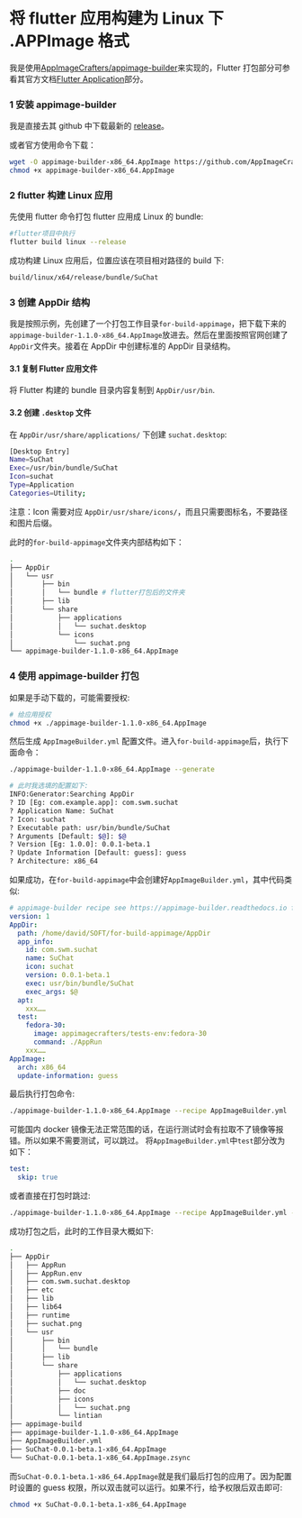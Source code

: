 # 将 flutter 应用构建为 Linux 下 .APPImage 格式

我是使用[AppImageCrafters/appimage-builder](https://github.com/AppImageCrafters/appimage-builder)来实现的，Flutter 打包部分可参看其官方文档[Flutter Application](https://appimage-builder.readthedocs.io/en/latest/examples/flutter.html)部分。

### 1 安装 appimage-builder

我是直接去其 github 中下载最新的 [release](https://github.com/AppImageCrafters/appimage-builder/releases)。

或者官方使用命令下载：

```sh
wget -O appimage-builder-x86_64.AppImage https://github.com/AppImageCrafters/appimage-builder/releases/download/v1.1.0/appimage-builder-1.1.0-x86_64.AppImage
chmod +x appimage-builder-x86_64.AppImage
```

### 2 flutter 构建 Linux 应用

先使用 flutter 命令打包 flutter 应用成 Linux 的 bundle:

```sh
#flutter项目中执行
flutter build linux --release
```

成功构建 Linux 应用后，位置应该在项目相对路径的 build 下:

```sh
build/linux/x64/release/bundle/SuChat
```

### 3 创建 AppDir 结构

我是按照示例，先创建了一个打包工作目录`for-build-appimage`，把下载下来的`appimage-builder-1.1.0-x86_64.AppImage`放进去。然后在里面按照官网创建了`AppDir`文件夹。接着在 AppDir 中创建标准的 AppDir 目录结构。

#### 3.1 复制 Flutter 应用文件

将 Flutter 构建的 bundle 目录内容复制到 `AppDir/usr/bin`.

#### 3.2 创建 `.desktop` 文件

在 `AppDir/usr/share/applications/` 下创建 `suchat.desktop`:

```sh
[Desktop Entry]
Name=SuChat
Exec=/usr/bin/bundle/SuChat
Icon=suchat
Type=Application
Categories=Utility;
```

注意：Icon 需要对应 `AppDir/usr/share/icons/`，而且只需要图标名，不要路径和图片后缀。

此时的`for-build-appimage`文件夹内部结构如下：

```sh
.
├── AppDir
│   └── usr
│       ├── bin
│       │   └── bundle # flutter打包后的文件夹
│       ├── lib
│       └── share
│           ├── applications
│           │   └── suchat.desktop
│           └── icons
│               └── suchat.png
└── appimage-builder-1.1.0-x86_64.AppImage
```

### 4 使用 appimage-builder 打包

如果是手动下载的，可能需要授权:

```sh
# 给应用授权
chmod +x ./appimage-builder-1.1.0-x86_64.AppImage
```

然后生成 `AppImageBuilder.yml` 配置文件。进入`for-build-appimage`后，执行下面命令：

```sh
./appimage-builder-1.1.0-x86_64.AppImage --generate

# 此时我选填的配置如下:
INFO:Generator:Searching AppDir
? ID [Eg: com.example.app]: com.swm.suchat
? Application Name: SuChat
? Icon: suchat
? Executable path: usr/bin/bundle/SuChat
? Arguments [Default: $@]: $@
? Version [Eg: 1.0.0]: 0.0.1-beta.1
? Update Information [Default: guess]: guess
? Architecture: x86_64
```

如果成功，在`for-build-appimage`中会创建好`AppImageBuilder.yml`，其中代码类似:

```yml
# appimage-builder recipe see https://appimage-builder.readthedocs.io for details
version: 1
AppDir:
  path: /home/david/SOFT/for-build-appimage/AppDir
  app_info:
    id: com.swm.suchat
    name: SuChat
    icon: suchat
    version: 0.0.1-beta.1
    exec: usr/bin/bundle/SuChat
    exec_args: $@
  apt:
    xxx……
  test:
    fedora-30:
      image: appimagecrafters/tests-env:fedora-30
      command: ./AppRun
    xxx……
AppImage:
  arch: x86_64
  update-information: guess
```

最后执行打包命令:

```sh
./appimage-builder-1.1.0-x86_64.AppImage --recipe AppImageBuilder.yml
```

可能国内 docker 镜像无法正常范围的话，在运行测试时会有拉取不了镜像等报错。所以如果不需要测试，可以跳过。
将`AppImageBuilder.yml`中`test`部分改为如下：

```yml
test:
  skip: true
```

或者直接在打包时跳过:

```sh
./appimage-builder-1.1.0-x86_64.AppImage --recipe AppImageBuilder.yml --skip-test
```

成功打包之后，此时的工作目录大概如下:

```sh
.
├── AppDir
│   ├── AppRun
│   ├── AppRun.env
│   ├── com.swm.suchat.desktop
│   ├── etc
│   ├── lib
│   ├── lib64
│   ├── runtime
│   ├── suchat.png
│   └── usr
│       ├── bin
│       │   └── bundle
│       ├── lib
│       └── share
│           ├── applications
│           │   └── suchat.desktop
│           ├── doc
│           ├── icons
│           │   └── suchat.png
│           └── lintian
├── appimage-build
├── appimage-builder-1.1.0-x86_64.AppImage
├── AppImageBuilder.yml
├── SuChat-0.0.1-beta.1-x86_64.AppImage
└── SuChat-0.0.1-beta.1-x86_64.AppImage.zsync
```

而`SuChat-0.0.1-beta.1-x86_64.AppImage`就是我们最后打包的应用了。因为配置时设置的 guess 权限，所以双击就可以运行。如果不行，给予权限后双击即可:

```sh
chmod +x SuChat-0.0.1-beta.1-x86_64.AppImage
```
